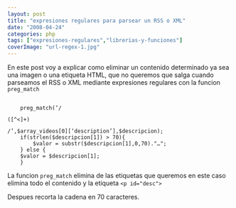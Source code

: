 ```yaml
---
layout: post
title: "expresiones regulares para parsear un RSS o XML"
date: "2008-04-24"
categories: php
tags: ["expresiones-regulares","librerias-y-funciones"]
coverImage: "url-regex-1.jpg"
---
```


En este post voy a explicar como eliminar un contenido determinado ya sea una imagen o una etiqueta HTML, que no queremos que salga cuando parseamos el RSS o XML mediante expresiones regulares con la funcion `preg_match`

<code> 
	preg_match(‘/<p id="desc">([^<]+)</p>/’,$array_videos[0][‘description’],$descripcion);
	if(strlen($descripcion[1]) > 70){ 
		$valor = substr($descripcion[1],0,70)."…";
	} else {
	$valor = $descripcion[1];
	} 
</code>

La funcion `preg_match` elimina de las etiquetas que queremos en este caso elimina todo el contenido y la etiqueta `<p id="desc">`

Despues recorta la cadena en 70 caracteres.
